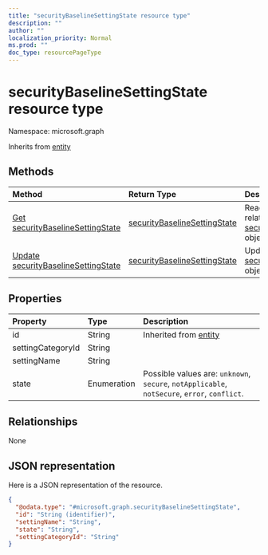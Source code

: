 ```yaml
---
title: "securityBaselineSettingState resource type"
description: ""
author: ""
localization_priority: Normal
ms.prod: ""
doc_type: resourcePageType
---
```


# securityBaselineSettingState resource type


Namespace: microsoft.graph




Inherits from [entity](../resources/entity.md)

## Methods
|Method|Return Type|Description|
|:---|:---|:---|
|[Get securityBaselineSettingState](../api/securitybaselinesettingstate-get.md)|[securityBaselineSettingState](../resources/securitybaselinesettingstate.md)|Read properties and relationships of the [securityBaselineSettingState](../resources/securitybaselinesettingstate.md) object.|
|[Update securityBaselineSettingState](../api/securitybaselinesettingstate-update.md)|[securityBaselineSettingState](../resources/securitybaselinesettingstate.md)|Update the properties of a [securityBaselineSettingState](../resources/securitybaselinesettingstate.md) object.|

## Properties
|Property|Type|Description|
|:---|:---|:---|
|id|String| Inherited from [entity](../resources/entity.md)|
|settingCategoryId|String||
|settingName|String||
|state|Enumeration| Possible values are: `unknown`, `secure`, `notApplicable`, `notSecure`, `error`, `conflict`.|

## Relationships
None

## JSON representation
Here is a JSON representation of the resource.
<!-- {
  "blockType": "resource",
  "keyProperty": "id",
  "@odata.type": "microsoft.graph.securityBaselineSettingState",
  "baseType": "microsoft.graph.entity",
  "openType": false
}
-->
``` json
{
  "@odata.type": "#microsoft.graph.securityBaselineSettingState",
  "id": "String (identifier)",
  "settingName": "String",
  "state": "String",
  "settingCategoryId": "String"
}
```

